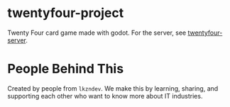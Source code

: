 # twentyfour-project

Twenty Four card game made with godot. For the server, see [twentyfour-server](https://github.com/zikrullah79/twentyfour-server).

# People Behind This

Created by people from `lkzndev`. We make this by learning, sharing, and supporting each other who want to know more about IT industries.
